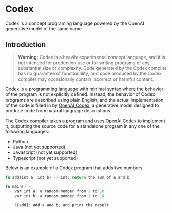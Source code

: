 # Codex

Codex is a concept programing language powered by the OpenAI generative model of the same name.

## Introduction

> **Warning:** Codex is a heavily experimental concept language, and it is not intended for production use or for writing programs of any substantial size or complexity. Code generated by the Codex compiler has no guarantee of functionality, and code produced by the Codex compiler may occasionally contain incorrect or harmful content.

Codex is a programming language with minimal syntax where the behavior of the program is not explicitly defined. Instead, the behavior of Codex programs are described using plain English, and the actual implementation of the code is filled in by [OpenAI Codex](https://openai.com/blog/openai-codex/), a generative model designed to produce code from natural language descriptions.

The Codex compiler takes a program and uses OpenAI Codex to implement it, outputting the source code for a standalone program in any one of the following languages:
 - Python
 - Java (not yet supported)
 - Javascript (not yet supported)
 - Typescript (not yet supported)

Below is an example of a Codex program that adds two numbers.
```rust
fn add(int a, int b) -> int: return the sum of a and b

fn main() >
    var int a: a random number from 1 to 10
    var int b: a random number from 1 to 10

    ![add]: add a and b, and print the result
```